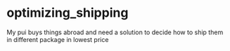# optimizing_shipping
My pui buys things abroad and need a solution to decide how to ship them in different package in lowest price
